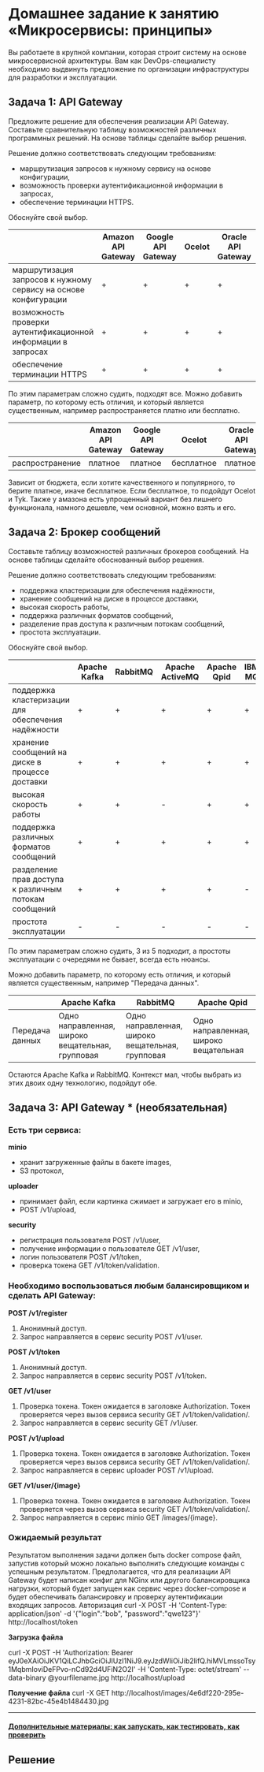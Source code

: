 
# Домашнее задание к занятию «Микросервисы: принципы»

Вы работаете в крупной компании, которая строит систему на основе микросервисной архитектуры.
Вам как DevOps-специалисту необходимо выдвинуть предложение по организации инфраструктуры для разработки и эксплуатации.

## Задача 1: API Gateway 

Предложите решение для обеспечения реализации API Gateway. Составьте сравнительную таблицу возможностей различных программных решений. На основе таблицы сделайте выбор решения.

Решение должно соответствовать следующим требованиям:
- маршрутизация запросов к нужному сервису на основе конфигурации,
- возможность проверки аутентификационной информации в запросах,
- обеспечение терминации HTTPS.

Обоснуйте свой выбор.

|                                                                 | Amazon API Gateway | Google API Gateway | Ocelot | Oracle API Gateway | Tyk | NGINX Plus |
|-----------------------------------------------------------------|--------------------|--------------------|--------|--------------------|-----|------------|
| маршрутизация запросов к нужному сервису на основе конфигурации | +                  | +                  | +      | +                  | +   | +          |
| возможность проверки аутентификационной информации в запросах   | +                  | +                  | +      | +                  | +   | +          |
| обеспечение терминации HTTPS                                    | +                  | +                  | +      | +                  | +   | +          |

По этим параметрам сложно судить, подходят все.
Можно добавить параметр, по которому есть отличия, и который является существенным, например распространяется платно или бесплатно.

|                 | Amazon API Gateway | Google API Gateway | Ocelot     | Oracle API Gateway | Tyk        | NGINX Plus |
|-----------------|--------------------|--------------------|------------|--------------------|------------|------------|
| распространение | платное            | платное            | бесплатное | платное            | бесплатное | платное    |

Зависит от бюджета, если хотите качественного и популярного, то берите платное, иначе бесплатное.
Если бесплатное, то подойдут Ocelot и Tyk.
Также у амазона есть упрощенный вариант без лишнего функционала, намного дешевле, чем основной, можно взять и его.

## Задача 2: Брокер сообщений

Составьте таблицу возможностей различных брокеров сообщений. На основе таблицы сделайте обоснованный выбор решения.

Решение должно соответствовать следующим требованиям:
- поддержка кластеризации для обеспечения надёжности,
- хранение сообщений на диске в процессе доставки,
- высокая скорость работы,
- поддержка различных форматов сообщений,
- разделение прав доступа к различным потокам сообщений,
- простота эксплуатации.

Обоснуйте свой выбор.

|                                                       | Apache Kafka | RabbitMQ | Apache ActiveMQ | Apache Qpid | IBM MQ |
|-------------------------------------------------------|--------------|----------|-----------------|-------------|--------|
| поддержка кластеризации для обеспечения надёжности    | +            | +        | +               | +           | +      |
| хранение сообщений на диске в процессе доставки       | +            | +        | +               | +           | +      |
| высокая скорость работы                               | +            | +        | -               | +           | +      |
| поддержка различных форматов сообщений                | +            | +        | +               | +           | +      |
| разделение прав доступа к различным потокам сообщений | +            | +        | +               | +           | -      |
| простота эксплуатации                                 | -            | -        | -               | -           | -      |

По этим параметрам сложно судить, 3 из 5 подходит, а простоты эксплуатации с очередями не бывает, всегда есть нюансы.

Можно добавить параметр, по которому есть отличия, и который является существенным, например "Передача данных".

|                   | Apache Kafka                                      | RabbitMQ                                            | Apache Qpid                            |
|-------------------|---------------------------------------------------|-----------------------------------------------------|----------------------------------------|
| Передача данных   | Одно направленная, широко вещательная, групповая  | Одно направленная, широко вещательная, групповая    | Одно направленная, широко вещательная  |

Остаются Apache Kafka и RabbitMQ. Контекст мал, чтобы выбрать из этих двоих одну технологию, подойдут обе.

## Задача 3: API Gateway * (необязательная)

### Есть три сервиса:

**minio**
- хранит загруженные файлы в бакете images,
- S3 протокол,

**uploader**
- принимает файл, если картинка сжимает и загружает его в minio,
- POST /v1/upload,

**security**
- регистрация пользователя POST /v1/user,
- получение информации о пользователе GET /v1/user,
- логин пользователя POST /v1/token,
- проверка токена GET /v1/token/validation.

### Необходимо воспользоваться любым балансировщиком и сделать API Gateway:

**POST /v1/register**
1. Анонимный доступ.
2. Запрос направляется в сервис security POST /v1/user.

**POST /v1/token**
1. Анонимный доступ.
2. Запрос направляется в сервис security POST /v1/token.

**GET /v1/user**
1. Проверка токена. Токен ожидается в заголовке Authorization. Токен проверяется через вызов сервиса security GET /v1/token/validation/.
2. Запрос направляется в сервис security GET /v1/user.

**POST /v1/upload**
1. Проверка токена. Токен ожидается в заголовке Authorization. Токен проверяется через вызов сервиса security GET /v1/token/validation/.
2. Запрос направляется в сервис uploader POST /v1/upload.

**GET /v1/user/{image}**
1. Проверка токена. Токен ожидается в заголовке Authorization. Токен проверяется через вызов сервиса security GET /v1/token/validation/.
2. Запрос направляется в сервис minio GET /images/{image}.

### Ожидаемый результат

Результатом выполнения задачи должен быть docker compose файл, запустив который можно локально выполнить следующие команды с успешным результатом.
Предполагается, что для реализации API Gateway будет написан конфиг для NGinx или другого балансировщика нагрузки, который будет запущен как сервис через docker-compose и будет обеспечивать балансировку и проверку аутентификации входящих запросов.
Авторизация
curl -X POST -H 'Content-Type: application/json' -d '{"login":"bob", "password":"qwe123"}' http://localhost/token

**Загрузка файла**

curl -X POST -H 'Authorization: Bearer eyJ0eXAiOiJKV1QiLCJhbGciOiJIUzI1NiJ9.eyJzdWIiOiJib2IifQ.hiMVLmssoTsy1MqbmIoviDeFPvo-nCd92d4UFiN2O2I' -H 'Content-Type: octet/stream' --data-binary @yourfilename.jpg http://localhost/upload

**Получение файла**
curl -X GET http://localhost/images/4e6df220-295e-4231-82bc-45e4b1484430.jpg

---

#### [Дополнительные материалы: как запускать, как тестировать, как проверить](https://github.com/netology-code/devkub-homeworks/tree/main/11-microservices-02-principles)

## Решение